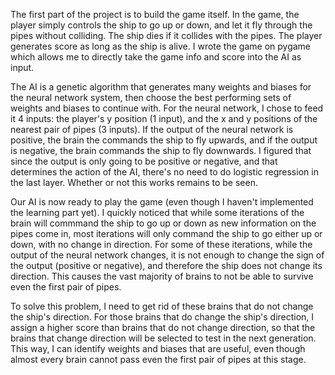 The first part of the project is to build the game itself. In the game, the player simply controls the ship to go up or down, and let it fly through the pipes without colliding. The ship dies if it collides with the pipes. The player generates score as long as the ship is alive. I wrote the game on pygame which allows me to directly take the game info and score into the AI as input.

The AI is a genetic algorithm that generates many weights and biases for the neural network system, then choose the best performing sets of weights and biases to continue with. For the neural network, I chose to feed it 4 inputs: the player's y position (1 input), and the x and y positions of the nearest pair of pipes (3 inputs). If the output of the neural network is positive, the brain the commands the ship to fly upwards, and if the output is negative, the brain commands the ship to fly downwards. I figured that since the output is only going to be positive or negative, and that determines the action of the AI, there's no need to do logistic regression in the last layer. Whether or not this works remains to be seen.

Our AI is now ready to play the game (even though I haven't implemented the learning part yet). I quickly noticed that while some iterations of the brain will commmand the ship to go up or down as new information on the pipes come in, most iterations will only command the ship to go either up or down, with no change in direction. For some of these iterations, while the output of the neural network changes, it is not enough to change the sign of the output (positive or negative), and therefore the ship does not change its direction. This causes the vast majority of brains to not be able to survive even the first pair of pipes.

To solve this problem, I need to get rid of these brains that do not change the ship's direction. For those brains that do change the ship's direction, I assign a higher score than brains that do not change direction, so that the brains that change direction will be selected to test in the next generation. This way, I can identify weights and biases that are useful, even though almost every brain cannot pass even the first pair of pipes at this stage.
